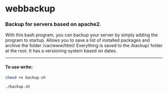 # webbackup
### Backup for servers based on apache2.
With this bash program, you can backup your server by simply adding the program to startup.
Allows you to save a list of installed packages and archive the folder /var/www/html/
Everything is saved to the /backup/ folder at the root. It has a versioning system based on dates.
____
#### To use write:
```bash
chmod +x backup.sh
```
```bash
./backup.sh
```
